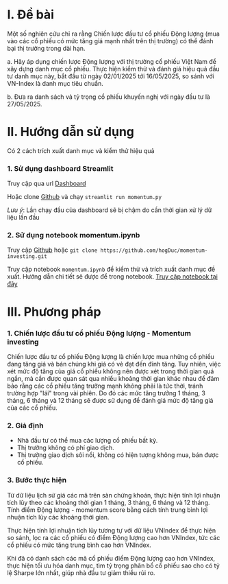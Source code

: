 # I. Đề bài
Một số nghiên cứu chỉ ra rằng Chiến lược đầu tư cổ phiếu Động lượng (mua vào các cổ phiếu có mức tăng giá mạnh nhất trên thị trường) có thể đánh bại thị trường trong dài hạn.

a. Hãy áp dụng chiến lược Động lượng với thị trường cổ phiếu Việt Nam để xây dựng danh mục cổ phiếu. Thực hiện kiểm thử và đánh giá hiệu quả đầu tư danh mục này, bắt đầu từ ngày 02/01/2025 tới 16/05/2025, so sánh với VN-Index là danh mục tiêu chuẩn.

b. Đưa ra danh sách và tỷ trọng cổ phiếu khuyến nghị với ngày đầu tư là 27/05/2025.

# II. Hướng dẫn sử dụng
Có 2 cách trích xuất danh mục và kiểm thử hiệu quả
### 1. Sử dụng dashboard Streamlit
Truy cập qua url [Dashboard](https://ducngh-momentum.streamlit.app/)

Hoặc clone [Github](https://github.com/hogDuc/momentum-investing) và chạy `streamlit run momentum.py`

*Lưu ý*: Lần chạy đầu của dashboard sẽ bị chậm do cần thời gian xử lý dữ liệu lần đầu

### 2. Sử dụng notebook momentum.ipynb
Truy cập [Github](https://github.com/hogDuc/momentum-investing) hoặc `git clone https://github.com/hogDuc/momentum-investing.git` 

Truy cập notebook `momentum.ipynb` để kiểm thử và trích xuất danh mục đề xuất. Hướng dẫn chi tiết sẽ được để trong notebook.
[Truy cập notebook tại đây](./momentum.ipynb)

# III. Phương pháp
### 1. Chiến lược đầu tư cổ phiếu Động lượng - Momentum investing
Chiến lược đầu tư cổ phiếu Động lượng là chiến lược mua những cổ phiếu đang tăng giá và bán chúng khi giá có vẻ đạt đến đỉnh tăng. Tuy nhiên, việc xét mức độ tăng của giá cổ phiếu không nên được xét trong thời gian quá ngắn, mà cần được quan sát qua nhiều khoảng thời gian khác nhau để đảm bảo rằng các cổ phiếu tăng trưởng mạnh không phải là tức thời, tránh trường hợp "lái" trong vài phiên. Do đó các mức tăng trưởng 1 tháng, 3 tháng, 6 tháng và 12 tháng sẽ được sử dụng để đánh giá mức độ tăng giá của các cổ phiếu.

### 2. Giả định
- Nhà đầu tư có thể mua các lượng cổ phiếu bất kỳ.
- Thị trường không có phí giao dịch.
- Thị trường giao dịch sôi nổi, không có hiện tượng không mua, bán được cổ phiếu.

### 3. Bước thực hiện
Từ dữ liệu lịch sử giá các mã trên sàn chứng khoán, thực hiện tính lợi nhuận tích lũy theo các khoảng thời gian 1 tháng, 3 tháng, 6 tháng và 12 tháng. Tính điểm Động lượng - momentum score bằng cách tính trung bình lợi nhuận tích lũy các khoảng thời gian.

Thực hiện tính lợi nhuận tích lũy tương tự với dữ liệu VNIndex để thực hiện so sánh, lọc ra các cổ phiếu có điểm Động lượng cao hơn VNIndex, tức các cổ phiếu có mức tăng trung bình cao hơn VNIndex.

Khi đã có danh sách các mã cổ phiếu điểm Động lượng cao hơn VNIndex, thực hiện tối ưu hóa danh mục, tìm tỷ trọng phân bổ cổ phiếu sao cho có tỷ lệ Sharpe lớn nhất, giúp nhà đầu tư giảm thiểu rủi ro.
